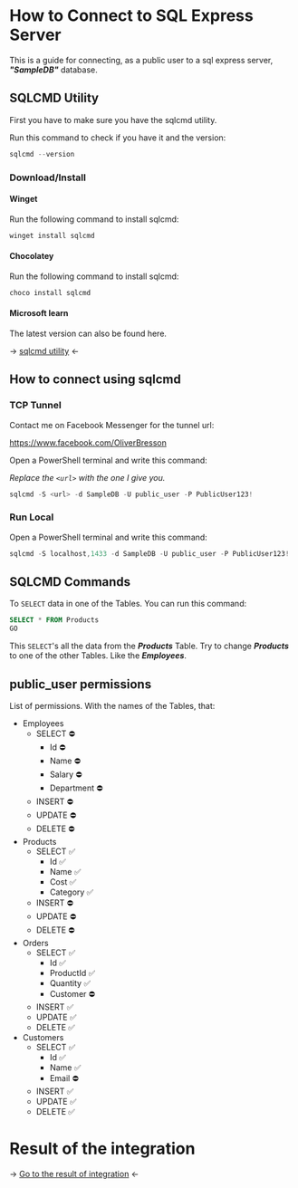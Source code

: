 # How to Connect to SQL Express Server

This is a guide for connecting, as a public user to a sql express server, ***"SampleDB"*** database.

## SQLCMD Utility

First you have to make sure you have the sqlcmd utility.

Run this command to check if you have it and the version:

````powershell
sqlcmd --version
````

### Download/Install

#### Winget

Run the following command to install sqlcmd:

````powershell
winget install sqlcmd
````

#### Chocolatey

Run the following command to install sqlcmd:

````powershell
choco install sqlcmd
````

#### Microsoft learn

The latest version can also be found here.

&rarr; [sqlcmd utility](https://learn.microsoft.com/en-us/sql/tools/sqlcmd/sqlcmd-utility?view=sql-server-ver16&tabs=go%2Cwindows%2Cwindows-support&pivots=cs1-powershell) &larr;

## How to connect using sqlcmd

### TCP Tunnel

Contact me on Facebook Messenger for the tunnel url:

https://www.facebook.com/OliverBresson

Open a PowerShell terminal and write this command:

*Replace the `<url>` with the one I give you.*

````powershell
sqlcmd -S <url> -d SampleDB -U public_user -P PublicUser123!
````

### Run Local

Open a PowerShell terminal and write this command:

````powershell
sqlcmd -S localhost,1433 -d SampleDB -U public_user -P PublicUser123!
````

## SQLCMD Commands

To `SELECT` data in one of the Tables. You can run this command:

````sql
SELECT * FROM Products
GO
````

This `SELECT`'s all the data from the ***Products*** Table. Try to change ***Products*** to one of the other Tables. Like the ***Employees***.

## public_user permissions

List of permissions. With the names of the Tables, that:

- Employees
    - SELECT :no_entry:
        - Id :no_entry:
        - Name :no_entry:
        - Salary :no_entry:
        - Department :no_entry:
    - INSERT :no_entry:
    - UPDATE :no_entry:
    - DELETE :no_entry:
- Products
    - SELECT :white_check_mark:
        - Id :white_check_mark:
        - Name :white_check_mark:
        - Cost :white_check_mark:
        - Category :white_check_mark:
    - INSERT :no_entry:
    - UPDATE :no_entry:
    - DELETE :no_entry:
- Orders
    - SELECT :white_check_mark:
        - Id :white_check_mark:
        - ProductId :white_check_mark:
        - Quantity :white_check_mark:
        - Customer :no_entry:
    - INSERT :white_check_mark:
    - UPDATE :white_check_mark:
    - DELETE :white_check_mark:
- Customers 
    - SELECT :white_check_mark:
        - Id :white_check_mark:
        - Name :white_check_mark:
        - Email :no_entry:
    - INSERT :white_check_mark:
    - UPDATE :white_check_mark:
    - DELETE :white_check_mark:

# Result of the integration

&rarr; [Go to the result of integration](./RESULT.md) &larr;